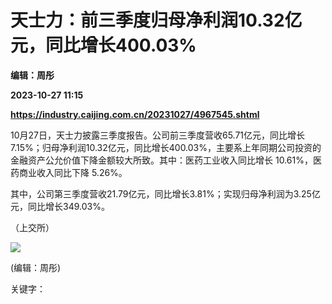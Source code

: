# 天士力：前三季度归母净利润10.32亿元，同比增长400.03%
**编辑：周彤**

**2023-10-27 11:15**

**https://industry.caijing.com.cn/20231027/4967545.shtml**

10月27日，天士力披露三季度报告。公司前三季度营收65.71亿元，同比增长7.15%；归母净利润10.32亿元，同比增长400.03%，主要系上年同期公司投资的金融资产公允价值下降金额较大所致。其中：医药工业收入同比增长 10.61%，医药商业收入同比下降 5.26%。

其中，公司第三季度营收21.79亿元，同比增长3.81%；实现归母净利润为3.25亿元，同比增长349.03%。

（上交所）

![](https://tx1.cdn.caijing.com.cn/2014-03-27/114048455.jpg)

(编辑：周彤)

关键字：